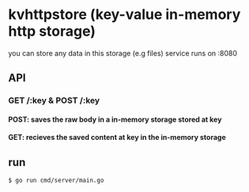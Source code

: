 # kvhttpstore (key-value in-memory http storage)

you can store any data in this storage (e.g files)
service runs on :8080

## API

### GET /:key & POST /:key

#### POST: saves the raw body in a in-memory storage stored at key
#### GET: recieves the saved content at key in the in-memory storage

## run

```
$ go run cmd/server/main.go
```